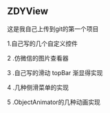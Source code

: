 ## ZDYView
   这是我自己上传到git的第一个项目


  1.自己写的几个自定义控件

  2 .仿微信的图片查看器

  3 .自己写的滑动 topBar 渐显得实现

  4 .几种侧滑菜单的实现

  5 .ObjectAnimator的几种动画实现